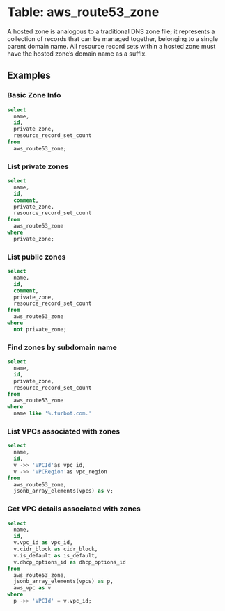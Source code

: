 # Table: aws_route53_zone

A hosted zone is analogous to a traditional DNS zone file; it represents a collection of records that can be managed together, belonging to a single parent domain name. All resource record sets within a hosted zone must have the hosted zone’s domain name as a suffix.


## Examples

### Basic Zone Info
```sql
select
  name,
  id,
  private_zone,
  resource_record_set_count
from 
  aws_route53_zone;
```

### List private zones  
```sql
select
  name,
  id,
  comment,
  private_zone,
  resource_record_set_count
from 
  aws_route53_zone
where
  private_zone;
```

### List public zones  
```sql
select
  name,
  id,
  comment,
  private_zone,
  resource_record_set_count
from 
  aws_route53_zone
where
  not private_zone;
```

### Find zones by subdomain name
```sql
select
  name,
  id,
  private_zone,
  resource_record_set_count
from 
  aws_route53_zone
where
  name like '%.turbot.com.'
```

### List VPCs associated with zones
```sql
select 
  name,
  id,
  v ->> 'VPCId'as vpc_id,
  v ->> 'VPCRegion'as vpc_region
from
  aws_route53_zone,
  jsonb_array_elements(vpcs) as v;
```

### Get VPC details associated with zones
```sql
select 
  name,
  id,
  v.vpc_id as vpc_id,
  v.cidr_block as cidr_block,
  v.is_default as is_default,
  v.dhcp_options_id as dhcp_options_id
from
  aws_route53_zone,
  jsonb_array_elements(vpcs) as p,
  aws_vpc as v
where
  p ->> 'VPCId' = v.vpc_id;
```
